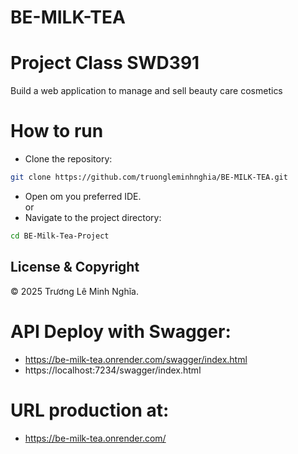 # BE-MILK-TEA
# Project Class SWD391
Build a web application to manage and sell beauty care cosmetics

# How to run
- Clone the repository:
```bash
git clone https://github.com/truongleminhnghia/BE-MILK-TEA.git
```
- Open om you preferred IDE.<br>
    or
- Navigate to the project directory:
```bash
cd BE-Milk-Tea-Project
```

## License & Copyright
&copy; 2025 Trương Lê Minh Nghĩa.
# API Deploy with Swagger:
- https://be-milk-tea.onrender.com/swagger/index.html
- https://localhost:7234/swagger/index.html
# URL production at:
- https://be-milk-tea.onrender.com/